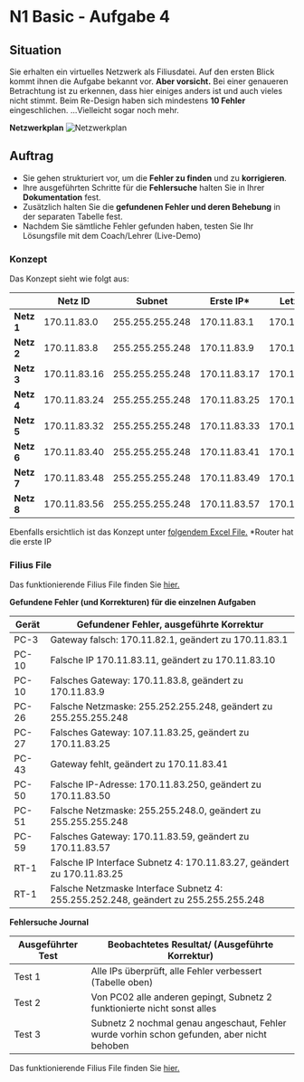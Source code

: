 # N1 Basic - Aufgabe 4


## Situation


Sie erhalten ein virtuelles Netzwerk als Filiusdatei. Auf den ersten Blick kommt ihnen die Aufgabe bekannt vor.
**Aber vorsicht.** Bei einer genaueren Betrachtung ist zu erkennen, dass hier einiges anders ist und auch vieles nicht stimmt.
Beim Re-Design haben sich mindestens **10 Fehler** eingeschlichen. ...Vielleicht sogar noch mehr.


**Netzwerkplan**
![Netzwerkplan](P1_4_Filius_800.png)


## Auftrag
-   Sie gehen strukturiert vor, um die **Fehler zu finden** und zu **korrigieren**.
-   Ihre ausgeführten Schritte für die **Fehlersuche** halten Sie in Ihrer **Dokumentation** fest.
-   Zusätzlich halten Sie die **gefundenen Fehler und deren Behebung** in der separaten Tabelle fest.
-   Nachdem Sie sämtliche Fehler gefunden haben, testen Sie Ihr Lösungsfile mit dem Coach/Lehrer (Live-Demo)


### Konzept
Das Konzept sieht wie folgt aus:


|            | Netz ID      | Subnet          | Erste IP*    | Letzte IP    | Broadcast    |
|------------|--------------|-----------------|--------------|--------------|--------------|
| **Netz 1** | 170.11.83.0  | 255.255.255.248 | 170.11.83.1  | 170.11.83.6  | 170.11.83.7  |
| **Netz 2** | 170.11.83.8  | 255.255.255.248 | 170.11.83.9  | 170.11.83.14 | 170.11.83.15 |
| **Netz 3** | 170.11.83.16 | 255.255.255.248 | 170.11.83.17 | 170.11.83.22 | 170.11.83.23 |
| **Netz 4** | 170.11.83.24 | 255.255.255.248 | 170.11.83.25 | 170.11.83.30 | 170.11.83.31 |
| **Netz 5** | 170.11.83.32 | 255.255.255.248 | 170.11.83.33 | 170.11.83.38 | 170.11.83.39 |
| **Netz 6** | 170.11.83.40 | 255.255.255.248 | 170.11.83.41 | 170.11.83.46 | 170.11.83.47 |
| **Netz 7** | 170.11.83.48 | 255.255.255.248 | 170.11.83.49 | 170.11.83.54 | 170.11.83.55 |
| **Netz 8** | 170.11.83.56 | 255.255.255.248 | 170.11.83.57 | 170.11.83.62 | 170.11.83.63 |


Ebenfalls ersichtlich ist das Konzept unter [folgendem Excel File.](https://github.com/erionreci-5/M129/blob/main/Bilder/P1_4_Netzwerk-Einteilung.xlsx)
*Router hat die erste IP


### Filius File
Das funktionierende Filius File finden Sie [hier.](P1_4_FEHLRER.fls)


**Gefundene Fehler (und Korrekturen) für die einzelnen Aufgaben**


| **Gerät** | **Gefundener Fehler, ausgeführte Korrektur**                                        |
|-----------|-------------------------------------------------------------------------------------|
| PC-3      | Gateway falsch: 170.11.82.1, geändert zu 170.11.83.1                                |
| PC-10     | Falsche IP 170.11.83.11, geändert zu 170.11.83.10                                   |
| PC-10     | Falsches Gateway: 170.11.83.8, geändert zu 170.11.83.9                              |
| PC-26     | Falsche Netzmaske: 255.252.255.248, geändert zu 255.255.255.248                     |
| PC-27     | Falsches Gateway: 107.11.83.25, geändert zu 170.11.83.25                            |
| PC-43     | Gateway fehlt, geändert zu 170.11.83.41                                             |
| PC-50     | Falsche IP-Adresse: 170.11.83.250, geändert zu 170.11.83.50                         |
| PC-51     | Falsche Netzmaske: 255.255.248.0, geändert zu 255.255.255.248                       |
| PC-59     | Falsches Gateway: 170.11.83.59, geändert zu 170.11.83.57                            |
| RT-1      | Falsche IP Interface Subnetz 4: 170.11.83.27, geändert zu 170.11.83.25              |
| RT-1      | Falsche Netzmaske Interface Subnetz 4: 255.255.252.248, geändert zu 255.255.255.248 |


**Fehlersuche Journal**


| **Ausgeführter Test** | **Beobachtetes Resultat/ (Ausgeführte Korrektur)**                                         |
|-----------------------|--------------------------------------------------------------------------------------------|
| Test 1                | Alle IPs überprüft, alle Fehler verbessert (Tabelle oben)                                  |
| Test 2                | Von PC02 alle anderen gepingt, Subnetz 2 funktionierte nicht sonst alles                   |
| Test 3                | Subnetz 2 nochmal genau angeschaut, Fehler wurde vorhin schon gefunden, aber nicht behoben |
Das funktionierende Filius File finden Sie [hier.](P1_4_FEHLRER.fls)

